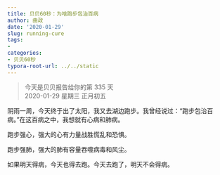 ```yaml
---
title: 贝贝60秒：为啥跑步包治百病
author: 曲政
date: '2020-01-29'
slug: running-cure
tags:
- 
categories:
- 贝贝60秒
typora-root-url: ../../static
---
```

> 今天是贝贝报告给你的第 335 天   
> 2020-01-29 星期三 正月初五

阴雨一周，今天终于出了太阳，我又去湖边跑步。我曾经说过：“跑步包治百病。”在这百病之中，我想就有心病和肺病。

跑步强心，强大的心有力量战胜慌乱和恐惧。

跑步强肺，强大的肺有容量吞噬病毒和风尘。

如果明天得病，今天也得去跑。今天去跑了，明天不会得病。

